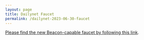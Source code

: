 ```yaml
---
layout: page
title: Dailynet Faucet
permalink: /dailynet-2023-06-30-faucet
---
```


[Please find the new Beacon-capable faucet by following this link](https://faucet.dailynet-2023-06-30.teztnets.xyz).
